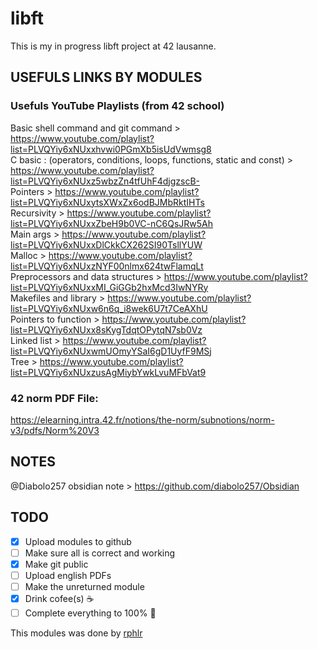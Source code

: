 # libft
This is my in progress libft project at 42 lausanne.

## USEFULS LINKS BY MODULES
### Usefuls YouTube Playlists (from 42 school)
Basic shell command and git command > https://www.youtube.com/playlist?list=PLVQYiy6xNUxxhvwi0PGmXb5isUdVwmsg8<br>
C basic : (operators, conditions, loops, functions, static and const) > https://www.youtube.com/playlist?list=PLVQYiy6xNUxz5wbzZn4tfUhF4djgzscB-<br>
Pointers > https://www.youtube.com/playlist?list=PLVQYiy6xNUxytsXWxZx6odBJMbRktIHTs<br>
Recursivity > https://www.youtube.com/playlist?list=PLVQYiy6xNUxxZbeH9b0VC-nC6QsJRw5Ah<br>
Main args > https://www.youtube.com/playlist?list=PLVQYiy6xNUxxDlCkkCX262SI90TsllYUW<br>
Malloc > https://www.youtube.com/playlist?list=PLVQYiy6xNUxzNYF00nlmx624twFlamqLt<br>
Preprocessors and data structures > https://www.youtube.com/playlist?list=PLVQYiy6xNUxxMI_GiGGb2hxMcd3IwNYRy<br>
Makefiles and library > https://www.youtube.com/playlist?list=PLVQYiy6xNUxw6n6q_i8wek6U7t7CeAXhU<br>
Pointers to function > https://www.youtube.com/playlist?list=PLVQYiy6xNUxx8sKygTdqtOPytqN7sb0Vz<br>
Linked list > https://www.youtube.com/playlist?list=PLVQYiy6xNUxwmUOmyYSaI6gD1UyfF9MSj<br>
Tree > https://www.youtube.com/playlist?list=PLVQYiy6xNUxzusAgMiybYwkLvuMFbVat9<br>

### 42 norm PDF File:
https://elearning.intra.42.fr/notions/the-norm/subnotions/norm-v3/pdfs/Norm%20V3

## NOTES
@Diabolo257 obsidian note > https://github.com/diabolo257/Obsidian

## TODO
- [x] Upload modules to github
- [ ] Make sure all is correct and working
- [x] Make git public
- [ ] Upload english PDFs
- [ ] Make the unreturned module
- [x] Drink cofee(s) ☕
- [ ] Complete everything to 100% 🎉

This modules was done by [rphlr](https://rphlr.ch)

